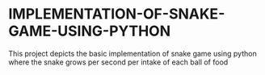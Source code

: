 # IMPLEMENTATION-OF-SNAKE-GAME-USING-PYTHON
This project depicts the basic implementation of snake game using python where the snake grows per second per intake of each ball of food
